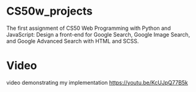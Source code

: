 # CS50w_projects
The first assignment of CS50 Web Programming with Python and JavaScript: Design a front-end for Google Search, Google Image Search, and Google Advanced Search with HTML and SCSS.

# Video 
video demonstrating my implementation https://youtu.be/KcUJpQ77B5k
